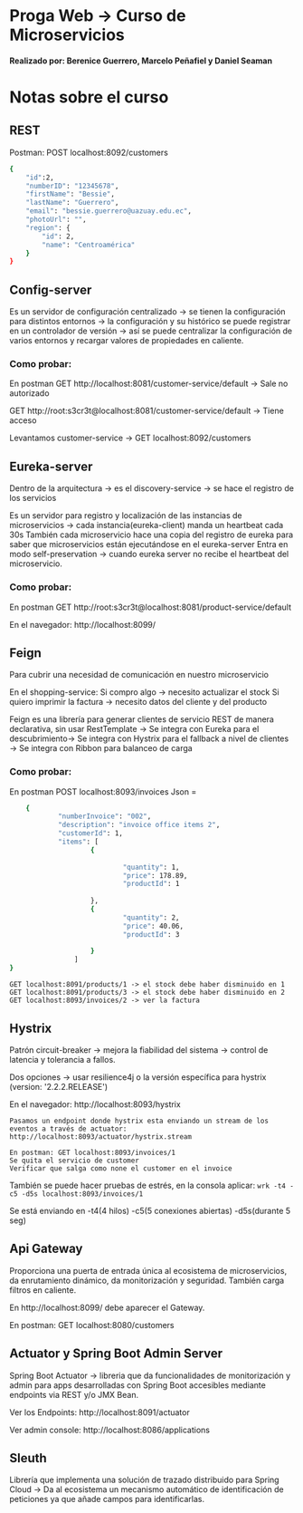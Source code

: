 # Proga Web -> Curso de Microservicios
#### Realizado por: Berenice Guerrero, Marcelo Peñafiel y Daniel Seaman 

# Notas sobre el curso

## REST
Postman: POST localhost:8092/customers

```bash
{
    "id":2,
    "numberID": "12345678",
    "firstName": "Bessie",
    "lastName": "Guerrero",
    "email": "bessie.guerrero@uazuay.edu.ec",
    "photoUrl": "",
    "region": {
        "id": 2,
        "name": "Centroamérica"
    }
}
```


## Config-server 
Es un servidor de configuración centralizado -> se tienen la configuración para distintos entornos -> la configuración y su histórico se puede registrar en un controlador de versión -> así se puede centralizar la configuración de varios entornos y recargar valores de propiedades en caliente. 

### Como probar: 

En postman
	GET http://localhost:8081/customer-service/default -> Sale no autorizado
	
GET http://root:s3cr3t@localhost:8081/customer-service/default -> Tiene acceso
	
Levantamos customer-service -> GET localhost:8092/customers 

## Eureka-server

Dentro de la arquitectura -> es el discovery-service -> se hace el registro de los servicios

Es un servidor para registro y localización de las instancias de microservicios -> cada instancia(eureka-client) manda un heartbeat cada 30s 
También cada microservicio hace una copia del registro de eureka para saber que microservicios están ejecutándose en el eureka-server
Entra en modo self-preservation -> cuando eureka server no recibe el heartbeat del microservicio.

### Como probar: 
En postman
	GET http://root:s3cr3t@localhost:8081/product-service/default 

En el navegador: http://localhost:8099/ 

## Feign
Para cubrir una necesidad de comunicación en nuestro microservicio

En el shopping-service:
	Si compro algo -> necesito actualizar el stock
	Si quiero imprimir la factura -> necesito datos del cliente y del producto

Feign es una librería para generar clientes de servicio REST de manera declarativa, sin usar RestTemplate -> Se integra con Eureka para el descubrimiento-> Se integra con Hystrix para el fallback a nivel de clientes -> Se integra con Ribbon para balanceo de carga

### Como probar: 
En postman
	POST localhost:8093/invoices 
Json =
```bash 
	{
    		"numberInvoice": "002",
    		"description": "invoice office items 2",
    		"customerId": 1,
    		"items": [
        			{
            
            				"quantity": 1,
            				"price": 178.89,
            				"productId": 1
            
        			},
        			{
            				"quantity": 2,
            				"price": 40.06,
            				"productId": 3
            
        			}
    			]
}
```


	GET localhost:8091/products/1 -> el stock debe haber disminuido en 1
	GET localhost:8091/products/3 -> el stock debe haber disminuido en 2
	GET localhost:8093/invoices/2 -> ver la factura

## Hystrix

Patrón circuit-breaker -> mejora la fiabilidad del sistema -> control de latencia y tolerancia a fallos.

Dos opciones -> usar resilience4j o la versión específica para hystrix (version: '2.2.2.RELEASE')

En el navegador: http://localhost:8093/hystrix  
	
    Pasamos un endpoint donde hystrix esta enviando un stream de los eventos a través de actuator:  http://localhost:8093/actuator/hystrix.stream 
	
    En postman: GET localhost:8093/invoices/1 
	Se quita el servicio de customer
	Verificar que salga como none el customer en el invoice 
También se puede hacer pruebas de estrés, en la consola aplicar: `wrk -t4 -c5 -d5s localhost:8093/invoices/1`

Se está enviando en -t4(4 hilos) -c5(5 conexiones abiertas) -d5s(durante 5 seg)

## Api Gateway 

Proporciona una puerta de entrada única al ecosistema de microservicios, da enrutamiento dinámico, da monitorización y seguridad. También carga filtros en caliente.

En http://localhost:8099/ debe aparecer el Gateway.

En postman: GET localhost:8080/customers

## Actuator y Spring Boot Admin Server

Spring Boot Actuator -> libreria que da funcionalidades de monitorización y admin para apps desarrolladas con Spring Boot accesibles mediante endpoints via REST y/o JMX Bean.

Ver los Endpoints: http://localhost:8091/actuator 

Ver admin console: http://localhost:8086/applications 

## Sleuth

Librería que implementa una solución de trazado distribuido para Spring Cloud -> Da al ecosistema un mecanismo automático de identificación de peticiones ya que añade campos para identificarlas.
